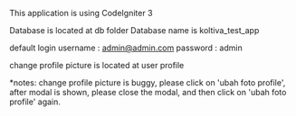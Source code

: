 This application is using CodeIgniter 3

Database is located at db folder
Database name is koltiva_test_app

default login
username : admin@admin.com
password : admin

change profile picture is located at user profile

*notes:
change profile picture is buggy, please click on 'ubah foto profile', 
after modal is shown, please close the modal, and then click on 'ubah foto profile' again.
